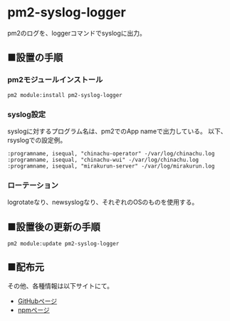 # pm2-syslog-logger

pm2のログを、loggerコマンドでsyslogに出力。

## ■設置の手順

### pm2モジュールインストール

```
pm2 module:install pm2-syslog-logger
```

### syslog設定

syslogに対するプログラム名は、pm2でのApp nameで出力している。
以下、rsyslogでの設定例。

```
:programname, isequal, "chinachu-operator" -/var/log/chinachu.log
:programname, isequal, "chinachu-wui" -/var/log/chinachu.log
:programname, isequal, "mirakurun-server" -/var/log/mirakurun.log
```

### ローテーション

logrotateなり、newsyslogなり、それぞれのOSのものを使用する。

## ■設置後の更新の手順

```
pm2 module:update pm2-syslog-logger
```

## ■配布元

その他、各種情報は以下サイトにて。

- [GitHubページ](https://github.com/pooza/pm2-syslog-logger)
- [npmページ](https://www.npmjs.com/package/pm2-syslog-logger)
